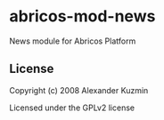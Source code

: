 # abricos-mod-news

News module for Abricos Platform


## License
Copyright (c) 2008 Alexander Kuzmin

Licensed under the GPLv2 license